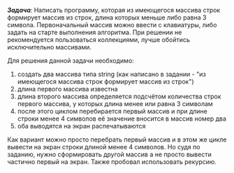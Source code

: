 ***Задача***: Написать программу, которая из имеющегося массива строк формирует массив из строк, длина которых меньше либо равна 3 символа. Первоначальный массив можно ввести с клавиатуры, либо задать на старте выполнения алгоритма. При решении не рекомендуется пользоваться коллекциями, лучше обойтись исключительно массивами.

Для решения данной задачи необходимо: 
1. создать два массива типа string (как написано в задании - "из имеющегося массива строк формирует массив из строк")
2. длина первого массива известна
3. длина второго массива определяется подсчётом количества строк первого массива, у которых длина менее или равна 3 символам
4. после этого циклом перебирается первый массив и при длине строки менее 4 символов её значение вносится в массив номер два
5. оба выводятся на экран распечатываются

Как вариант можно просто перебрать первый массив и в этом же цикле вывести на экран строки длиной менее 4 символов. Но судя по заданию, нужно сформировать другой массив а не просто вывести частично первый на экран.
Также пробовал использовать рекурсию.
